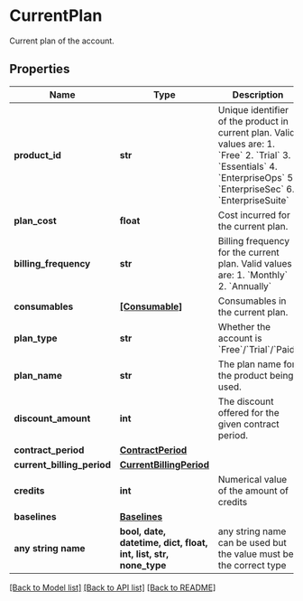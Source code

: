 # CurrentPlan

Current plan of the account.

## Properties
Name | Type | Description | Notes
------------ | ------------- | ------------- | -------------
**product_id** | **str** | Unique identifier of the product in current plan. Valid values are: 1. &#x60;Free&#x60; 2. &#x60;Trial&#x60; 3. &#x60;Essentials&#x60; 4. &#x60;EnterpriseOps&#x60; 5. &#x60;EnterpriseSec&#x60; 6. &#x60;EnterpriseSuite&#x60;  | 
**plan_cost** | **float** | Cost incurred for the current plan. | 
**billing_frequency** | **str** | Billing frequency for the current plan. Valid values are: 1. &#x60;Monthly&#x60; 2. &#x60;Annually&#x60;  | 
**consumables** | [**[Consumable]**](Consumable.md) | Consumables in the current plan. | [optional] 
**plan_type** | **str** | Whether the account is &#x60;Free&#x60;/&#x60;Trial&#x60;/&#x60;Paid&#x60; | [optional] 
**plan_name** | **str** | The plan name for the product being used. | [optional] 
**discount_amount** | **int** | The discount offered for the given contract period. | [optional] 
**contract_period** | [**ContractPeriod**](ContractPeriod.md) |  | [optional] 
**current_billing_period** | [**CurrentBillingPeriod**](CurrentBillingPeriod.md) |  | [optional] 
**credits** | **int** | Numerical value of the amount of credits | [optional] 
**baselines** | [**Baselines**](Baselines.md) |  | [optional] 
**any string name** | **bool, date, datetime, dict, float, int, list, str, none_type** | any string name can be used but the value must be the correct type | [optional]

[[Back to Model list]](../README.md#documentation-for-models) [[Back to API list]](../README.md#documentation-for-api-endpoints) [[Back to README]](../README.md)


